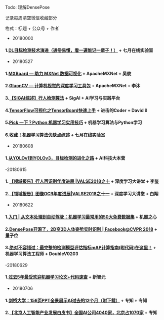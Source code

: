 Todo: 理解DensePose  

记录每周清空微信收藏部分

格式：标题 + 公众号 + 作者

- 20180000
#### 1.[DL目标检测技术演进（通俗易懂，看一遍能记一辈子！）][Title-0000-01] + 七月在线实验室   

- 20180527
#### 1.[MXBoard — 助力 MXNet 数据可视化][Title-1] +  ApacheMXNet + 吴俊  
#### 2.[GluonCV — 计算机视觉的深度学习工具包][Title-2] + ApacheMXNet + 李沐
#### 3.[【SIGAI综述】行人检测算法][Title-3] + SigAI + AI学习与实践平台
#### 4.[TensorFlow可视化之TensorBoard快速上手][Title-4] + 进击的Coder + David 9  
#### 5.[Pick 一下？Python 机器学习实用技巧][Title-5] + 机器学习算法与Python学习
#### 6.[收藏！机器学习算法优缺点综述][Title-6] + 七月在线实验室 
- 20180608
#### 1.[从YOLOv1到YOLOv3，目标检测的进化之路][Title-0608-01] + AI科技大本营
-20180615   
#### 1. [【领域报告】行人再识别年度进展 |VALSE2018之十][Title-0615-01] +  深度学习大讲堂 + 李玺  
#### 2.[【领域报告】图像OCR年度进展|VALSE2018之十一][Title-0615-02] + 深度学习大讲堂 + 白翔  
- 20180622
#### 1.[入门 | 从文本处理到自动驾驶：机器学习最常用的50大免费数据集][Title-0622-01] + 机器之心 
#### 2.[DensePose开源了，2D变3D人体姿势实时识别 | Facebook@CVPR 2018][Title-0622-02] + 量子位
#### 3.[绝对不容错过：最完整的检测模型评估指标mAP计算指南(附代码)在这里！][Title-0622-03] + 机器学习算法工程师 +  DoubleV0203  

-20180629
#### 1.[过去5年最受欢迎机器学习论文+代码速查][Title-0629-01] + 新智元  

- 20180706  
#### 1.[剑桥大学：156页PPT全景展示AI过去的12个月（附下载）][Title-0706-01] + 专知 + 专知    
#### 2.[【北京人工智能产业发展白皮书】全国AI公司4040家，北京占1070家][Title-0706-02] + 专知 




[Title-0000-01]:https://mp.weixin.qq.com/s/5WLw5Do909KaHsHsagD7WQ
[Title-1]:https://mp.weixin.qq.com/s/jusFEqaFJ2dzTh6U-8j0SQ
[Title-2]:https://mp.weixin.qq.com/s/uNQWWeC3ABHfAhPBWHHb1Q
[Title-3]:https://mp.weixin.qq.com/s/fhHjjWmtPtcgxuPRt6EcXw
[Title-4]:https://mp.weixin.qq.com/s/uyZQkBnPvYXUqwPYL9vNhA
[Title-5]:https://mp.weixin.qq.com/s/3SgSR9uHOGXzJCjLgTWrhw
[Title-6]:https://mp.weixin.qq.com/s/Xomx6Z_fP1EsnwNEegj5Cw
[Title-0608-01]:https://mp.weixin.qq.com/s/f27A3hfXgGx0b24_5mKryw
[Title-0615-01]:https://mp.weixin.qq.com/s/leuILzYz40PqrwsCatYhPw
[Title-0615-02]:https://mp.weixin.qq.com/s/0ysaJGNslckesv21o752FA
[Title-0622-01]:https://mp.weixin.qq.com/s/Kmq2tG5XQUO9k1pD3YW2oA
[Title-0622-02]:https://mp.weixin.qq.com/s/WkA9nV3em0GV2ba49zd-aA
[Title-0622-03]:https://mp.weixin.qq.com/s/e4Bi4LRY8SCZcXTq4Zd3OQ
[Title-0629-01]:https://mp.weixin.qq.com/s/7eZ_bXMukb4N7DcYP6ijag 
[Title-0706-01]:https://mp.weixin.qq.com/s/gggH7H1Bv1Cecz8wF2a1Pw
[Title-0706-02]:https://mp.weixin.qq.com/s/bvb_9dkBbktp1hsgowYHNw